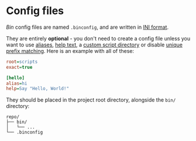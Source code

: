 # Config files

*Bin* config files are named `.binconfig`, and are written in [INI format](https://en.wikipedia.org/wiki/INI_file).

They are entirely **optional** - you don't need to create a config file unless you want to use [aliases](aliases.md), [help text](help-text.md), a [custom script directory](custom-script-directory.md) or disable [unique prefix matching](unique-prefix-matching.md). Here is an example with all of these:

```ini
root=scripts
exact=true

[hello]
alias=hi
help=Say "Hello, World!"
```

They should be placed in the project root directory, alongside the `bin/` directory:

```
repo/
├── bin/
│   └── ...
└── .binconfig
```
